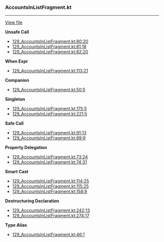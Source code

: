### AccountsInListFragment.kt
---
[View file](../files/129_AccountsInListFragment.kt)

**Unsafe Call**

 - [129_AccountsInListFragment.kt:80:20](../files/129_AccountsInListFragment.kt#L80)
 - [129_AccountsInListFragment.kt:81:18](../files/129_AccountsInListFragment.kt#L81)
 - [129_AccountsInListFragment.kt:82:20](../files/129_AccountsInListFragment.kt#L82)

**When Expr**

 - [129_AccountsInListFragment.kt:113:21](../files/129_AccountsInListFragment.kt#L113)

**Companion**

 - [129_AccountsInListFragment.kt:50:5](../files/129_AccountsInListFragment.kt#L50)

**Singleton**

 - [129_AccountsInListFragment.kt:175:5](../files/129_AccountsInListFragment.kt#L175)
 - [129_AccountsInListFragment.kt:221:5](../files/129_AccountsInListFragment.kt#L221)

**Safe Call**

 - [129_AccountsInListFragment.kt:91:13](../files/129_AccountsInListFragment.kt#L91)
 - [129_AccountsInListFragment.kt:89:9](../files/129_AccountsInListFragment.kt#L89)

**Property Delegation**

 - [129_AccountsInListFragment.kt:73:24](../files/129_AccountsInListFragment.kt#L73)
 - [129_AccountsInListFragment.kt:74:31](../files/129_AccountsInListFragment.kt#L74)

**Smart Cast**

 - [129_AccountsInListFragment.kt:114:25](../files/129_AccountsInListFragment.kt#L114)
 - [129_AccountsInListFragment.kt:115:25](../files/129_AccountsInListFragment.kt#L115)
 - [129_AccountsInListFragment.kt:158:9](../files/129_AccountsInListFragment.kt#L158)

**Destructuring Declaration**

 - [129_AccountsInListFragment.kt:242:13](../files/129_AccountsInListFragment.kt#L242)
 - [129_AccountsInListFragment.kt:274:17](../files/129_AccountsInListFragment.kt#L274)

**Type Alias**

 - [129_AccountsInListFragment.kt:46:1](../files/129_AccountsInListFragment.kt#L46)
